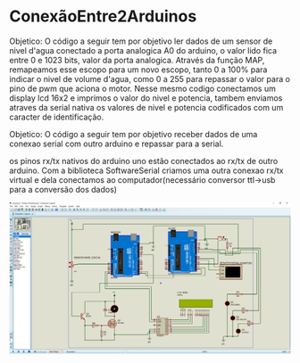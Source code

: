 # ConexãoEntre2Arduinos

  Objetico: O código a seguir tem por objetivo ler dados de um sensor de nivel d'agua conectado a porta analogica A0 do arduino,
  o valor lido fica entre 0 e 1023 bits, valor da porta analogica. Através da função MAP, remapeamos esse escopo para um novo escopo,
  tanto 0 a 100% para indicar o nivel de volume d'agua, como 0 a 255 para repassar o valor para o pino de pwm que aciona o motor.
  Nesse mesmo codigo conectamos um display lcd 16x2 e imprimos o valor do nivel e potencia, tambem enviamos atraves da serial nativa
  os valores de nivel e potencia codificados com um caracter de identificação.
 

  Objetico: O código a seguir tem por objetivo receber dados de uma conexao serial com outro arduino 
  e repassar para a serial.
  
  os pinos rx/tx nativos do arduino uno estão conectados ao rx/tx de outro arduino.
  Com a biblioteca SoftwareSerial criamos uma outra conexao rx/tx virtual e dela conectamos ao computador(necessário 
  conversor ttl->usb para a conversão dos dados)

<p align="center">
  <img src=https://raw.githubusercontent.com/pkaislan123/Conex-oEntre2Arduinos/main/simulacao_master_slave.png title="hover text">
</p>

